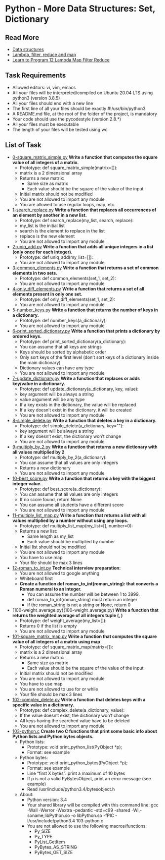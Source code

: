 # Python - More Data Structures: Set, Dictionary
## Read More 
- [Data structures](https://docs.python.org/3/tutorial/datastructures.html)
- [Lambda, filter, reduce and map](https://python-course.eu/advanced-python/lambda-filter-reduce-map.php)
- [Learn to Program 12 Lambda Map Filter Reduce](https://www.youtube.com/watch?v=1GAC6KQUPeg)
## Task Requirements
- Allowed editors: vi, vim, emacs
- All your files will be interpreted/compiled on Ubuntu 20.04 LTS using python3 (version 3.8.5)
- All your files should end with a new line
- The first line of all your files should be exactly #!/usr/bin/python3
- A README.md file, at the root of the folder of the project, is mandatory
- Your code should use the pycodestyle (version 2.8.*)
- All your files must be executable
- The length of your files will be tested using wc
## List of Task
- [0-square_matrix_simple.py](0-square_matrix_simple.py) **Write a function that computes the square value of all integers of a matrix.**
  - Prototype: def square_matrix_simple(matrix=[]):
  - matrix is a 2 dimensional array
  - Returns a new matrix:
    - Same size as matrix
    - Each value should be the square of the value of the input
  - Initial matrix should not be modified
  - You are not allowed to import any module
  - You are allowed to use regular loops, map, etc.
- [1-search_replace.py](1-search_replace.py) **Write a function that replaces all occurrences of an element by another in a new list.**
  - Prototype: def search_replace(my_list, search, replace):
  - my_list is the initial list
  - search is the element to replace in the list
  - replace is the new element
  - You are not allowed to import any module
- [2-uniq_add.py](2-uniq_add.py) **Write a function that adds all unique integers in a list (only once for each integer).**
  - Prototype: def uniq_add(my_list=[]):
  - You are not allowed to import any module
- [3-common_elements.py](3-common_elements.py) **Write a function that returns a set of common elements in two sets.**
  - Prototype: def common_elements(set_1, set_2):
  - You are not allowed to import any module
- [4-only_diff_elements.py](4-only_diff_elements.py) **Write a function that returns a set of all elements present in only one set.**
  - Prototype: def only_diff_elements(set_1, set_2):
  - You are not allowed to import any module
- [5-number_keys.py](5-number_keys.py) **Write a function that returns the number of keys in a dictionary.**
  - Prototype: def number_keys(a_dictionary):
  - You are not allowed to import any module
- [6-print_sorted_dictionary.py](6-print_sorted_dictionary.py) **Write a function that prints a dictionary by ordered keys.**
  - Prototype: def print_sorted_dictionary(a_dictionary):
  - You can assume that all keys are strings
  - Keys should be sorted by alphabetic order
  - Only sort keys of the first level (don’t sort keys of a dictionary inside the main dictionary)
  - Dictionary values can have any type
  - You are not allowed to import any module
- [7-update_dictionary.py](7-update_dictionary.py) **Write a function that replaces or adds key/value in a dictionary.**
  - Prototype: def update_dictionary(a_dictionary, key, value):
  - key argument will be always a string
  - value argument will be any type
  - If a key exists in the dictionary, the value will be replaced
  - If a key doesn’t exist in the dictionary, it will be created
  - You are not allowed to import any module
- [8-simple_delete.py](8-simple_delete.py) **Write a function that deletes a key in a dictionary.**
  - Prototype: def simple_delete(a_dictionary, key=""):
  - key argument will be always a string
  - If a key doesn’t exist, the dictionary won’t change
  - You are not allowed to import any module
- [9-multiply_by_2.py](9-multiply_by_2.py) **Write a function that returns a new dictionary with all values multiplied by 2**
  - Prototype: def multiply_by_2(a_dictionary):
  - You can assume that all values are only integers
  - Returns a new dictionary
  - You are not allowed to import any module
- [10-best_score.py](10-best_score.py) **Write a function that returns a key with the biggest integer value.**
  - Prototype: def best_score(a_dictionary):
  - You can assume that all values are only integers
  - If no score found, return None
  - You can assume all students have a different score
  - You are not allowed to import any module
- [11-multiply_list_map.py](11-multiply_list_map.py) **Write a function that returns a list with all values multiplied by a number without using any loops.**
  - Prototype: def multiply_list_map(my_list=[], number=0):
  - Returns a new list:
    - Same length as my_list
    - Each value should be multiplied by number
  - Initial list should not be modified
  - You are not allowed to import any module
  - You have to use map
  - Your file should be max 3 lines
- [12-roman_to_int.py](12-roman_to_int.py) **Technical interview preparation:**
  - You are not allowed to google anything
  - Whiteboard first
  - **Create a function def roman_to_int(roman_string): that converts a Roman numeral to an integer.**
    - You can assume the number will be between 1 to 3999.
    - def roman_to_int(roman_string) must return an integer
    - If the roman_string is not a string or None, return 0
- [100-weight_average.py}(100-weight_average.py) **Write a function that returns the weighted average of all integers tuple (<score>, <weight>)**
  - Prototype: def weight_average(my_list=[]):
  - Returns 0 if the list is empty
  - You are not allowed to import any module
- [101-square_matrix_map.py](101-square_matrix_map.py) **Write a function that computes the square value of all integers of a matrix using map**
  - Prototype: def square_matrix_map(matrix=[]):
  - matrix is a 2 dimensional array
  - Returns a new matrix:
    - Same size as matrix
    - Each value should be the square of the value of the input
  - Initial matrix should not be modified
  - You are not allowed to import any module
  - You have to use map
  - You are not allowed to use for or while
  - Your file should be max 3 lines
- [102-complex_delete.py](102-complex_delete.py) **Write a function that deletes keys with a specific value in a dictionary.**
  - Prototype: def complex_delete(a_dictionary, value):
  - If the value doesn’t exist, the dictionary won’t change
  - All keys having the searched value have to be deleted
  - You are not allowed to import any module
- [103-python.c](103-python.c) **Create two C functions that print some basic info about Python lists and Python bytes objects.**
  - Python lists:
    - Prototype: void print_python_list(PyObject *p);
    - Format: see example
  - Python bytes:
    - Prototype: void print_python_bytes(PyObject *p);
    - Format: see example
    - Line “first X bytes”: print a maximum of 10 bytes
    - If p is not a valid PyBytesObject, print an error message (see example)
    - Read /usr/include/python3.4/bytesobject.h
  - About:
    - Python version: 3.4
    - Your shared library will be compiled with this command line: gcc \-Wall \-Werror \-Wextra \-pedantic \-std=c99 \-shared \-Wl,\-soname,libPython.so \-o libPython.so \-fPIC \-I/usr/include/python3.4 103-python.c
    - You are not allowed to use the following macros/functions:
      - Py_SIZE
      - Py_TYPE
      - PyList_GetItem
      - PyBytes_AS_STRING
      - PyBytes_GET_SIZE
